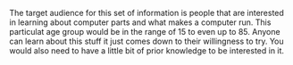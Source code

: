The target audience for this set of information is people that are interested in learning about computer parts and what makes a computer run. This particulat age group would be in the range of 15 to even up to 85. Anyone can learn about this stuff it just comes down to their willingness to try. You would also need to have a little bit of prior knowledge to be interested in it.
